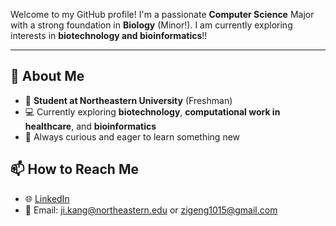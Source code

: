 
Welcome to my GitHub profile! I'm a passionate **Computer Science** Major with a strong foundation in **Biology** (Minor!). I am currently exploring interests in **biotechnology and bioinformatics**!!

---

## 🌟 About Me
- 🏫 **Student at Northeastern University** (Freshman)
- 💻 Currently exploring **biotechnology**, **computational work in healthcare**, and **bioinformatics**
- 🧠 Always curious and eager to learn something new

## 📫 How to Reach Me
- 🌐 [LinkedIn](https://www.linkedin.com/in/oscar-ji-81b4452a7/)
- 📧 Email: ji.kang@northeastern.edu or zigeng1015@gmail.com


